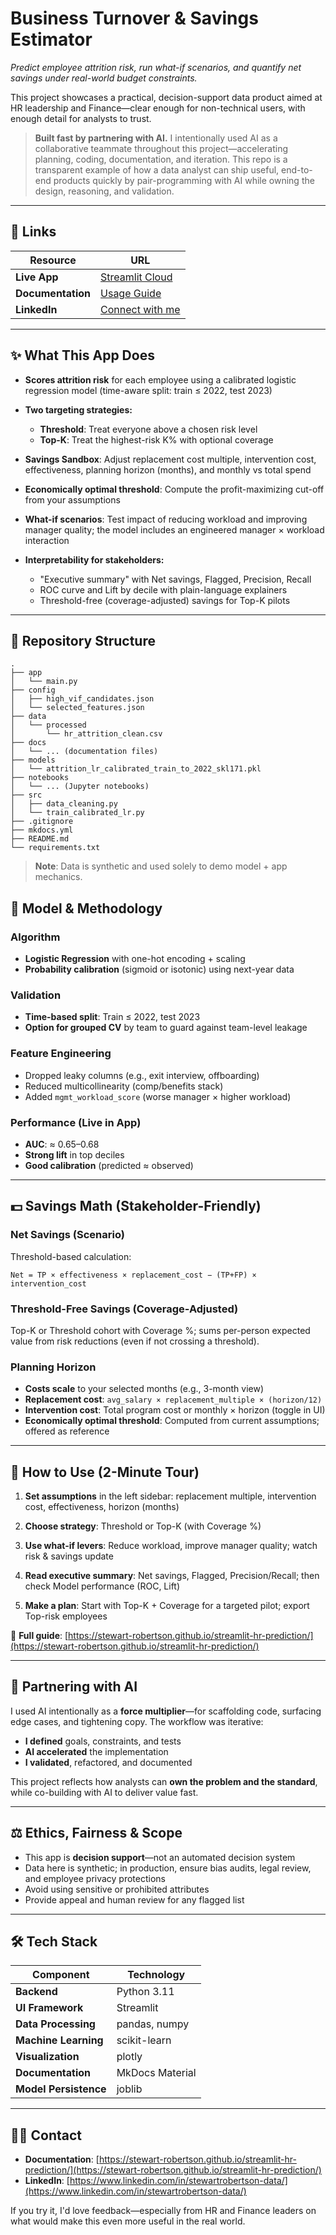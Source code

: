 # Business Turnover & Savings Estimator

_Predict employee attrition risk, run what-if scenarios, and quantify net savings under real-world budget constraints._

This project showcases a practical, decision-support data product aimed at HR leadership and Finance—clear enough for non-technical users, with enough detail for analysts to trust.

> **Built fast by partnering with AI.**
> I intentionally used AI as a collaborative teammate throughout this project—accelerating planning, coding, documentation, and iteration.
> This repo is a transparent example of how a data analyst can ship useful, end-to-end products quickly by pair-programming with AI while owning the design, reasoning, and validation.

---

## 🔗 Links

| Resource | URL |
|----------|-----|
| **Live App** | [Streamlit Cloud](https://hr-app-sr.streamlit.app/#business-turnover-savings-predictor) |
| **Documentation** | [Usage Guide](https://stewart-robertson.github.io/streamlit-hr-prediction/) |
| **LinkedIn** | [Connect with me](https://www.linkedin.com/in/stewart-robertson-data/) |

---

## ✨ What This App Does

- **Scores attrition risk** for each employee using a calibrated logistic regression model (time-aware split: train ≤ 2022, test 2023)

- **Two targeting strategies:**
  - **Threshold**: Treat everyone above a chosen risk level
  - **Top-K**: Treat the highest-risk K% with optional coverage

- **Savings Sandbox**: Adjust replacement cost multiple, intervention cost, effectiveness, planning horizon (months), and monthly vs total spend

- **Economically optimal threshold**: Compute the profit-maximizing cut-off from your assumptions

- **What-if scenarios**: Test impact of reducing workload and improving manager quality; the model includes an engineered manager × workload interaction

- **Interpretability for stakeholders:**
  - "Executive summary" with Net savings, Flagged, Precision, Recall
  - ROC curve and Lift by decile with plain-language explainers
  - Threshold-free (coverage-adjusted) savings for Top-K pilots

---

## 🧱 Repository Structure

```
.
├── app
│   └── main.py
├── config
│   ├── high_vif_candidates.json
│   └── selected_features.json
├── data
│   └── processed
│       └── hr_attrition_clean.csv
├── docs
│   └── ... (documentation files)
├── models
│   └── attrition_lr_calibrated_train_to_2022_skl171.pkl
├── notebooks
│   └── ... (Jupyter notebooks)
├── src
│   ├── data_cleaning.py
│   └── train_calibrated_lr.py
├── .gitignore
├── mkdocs.yml
├── README.md
└── requirements.txt
```

> **Note**: Data is synthetic and used solely to demo model + app mechanics.

## 🧠 Model & Methodology

### Algorithm
- **Logistic Regression** with one-hot encoding + scaling
- **Probability calibration** (sigmoid or isotonic) using next-year data

### Validation
- **Time-based split**: Train ≤ 2022, test 2023
- **Option for grouped CV** by team to guard against team-level leakage

### Feature Engineering
- Dropped leaky columns (e.g., exit interview, offboarding)
- Reduced multicollinearity (comp/benefits stack)
- Added `mgmt_workload_score` (worse manager × higher workload)

### Performance (Live in App)
- **AUC**: ≈ 0.65–0.68
- **Strong lift** in top deciles
- **Good calibration** (predicted ≈ observed)

---

## 💵 Savings Math (Stakeholder-Friendly)

### Net Savings (Scenario)
Threshold-based calculation:
```
Net = TP × effectiveness × replacement_cost − (TP+FP) × intervention_cost
```

### Threshold-Free Savings (Coverage-Adjusted)
Top-K or Threshold cohort with Coverage %; sums per-person expected value from risk reductions (even if not crossing a threshold).

### Planning Horizon
- **Costs scale** to your selected months (e.g., 3-month view)
- **Replacement cost**: `avg_salary × replacement_multiple × (horizon/12)`
- **Intervention cost**: Total program cost or monthly × horizon (toggle in UI)
- **Economically optimal threshold**: Computed from current assumptions; offered as reference

---

## 🧭 How to Use (2-Minute Tour)

1. **Set assumptions** in the left sidebar: replacement multiple, intervention cost, effectiveness, horizon (months)

2. **Choose strategy**: Threshold or Top-K (with Coverage %)

3. **Use what-if levers**: Reduce workload, improve manager quality; watch risk & savings update

4. **Read executive summary**: Net savings, Flagged, Precision/Recall; then check Model performance (ROC, Lift)

5. **Make a plan**: Start with Top-K + Coverage for a targeted pilot; export Top-risk employees

📖 **Full guide**: [https://stewart-robertson.github.io/streamlit-hr-prediction/](https://stewart-robertson.github.io/streamlit-hr-prediction/)

---

## 🤝 Partnering with AI

I used AI intentionally as a **force multiplier**—for scaffolding code, surfacing edge cases, and tightening copy. The workflow was iterative:

- **I defined** goals, constraints, and tests
- **AI accelerated** the implementation  
- **I validated**, refactored, and documented

This project reflects how analysts can **own the problem and the standard**, while co-building with AI to deliver value fast.

---

## ⚖️ Ethics, Fairness & Scope

- This app is **decision support**—not an automated decision system
- Data here is synthetic; in production, ensure bias audits, legal review, and employee privacy protections
- Avoid using sensitive or prohibited attributes
- Provide appeal and human review for any flagged list

---

## 🛠 Tech Stack

| Component | Technology |
|-----------|------------|
| **Backend** | Python 3.11 |
| **UI Framework** | Streamlit |
| **Data Processing** | pandas, numpy |
| **Machine Learning** | scikit-learn |
| **Visualization** | plotly |
| **Documentation** | MkDocs Material |
| **Model Persistence** | joblib |

---

## 🙋‍♂️ Contact

- **Documentation**: [https://stewart-robertson.github.io/streamlit-hr-prediction/](https://stewart-robertson.github.io/streamlit-hr-prediction/)
- **LinkedIn**: [https://www.linkedin.com/in/stewartrobertson-data/](https://www.linkedin.com/in/stewartrobertson-data/)

If you try it, I'd love feedback—especially from HR and Finance leaders on what would make this even more useful in the real world.

